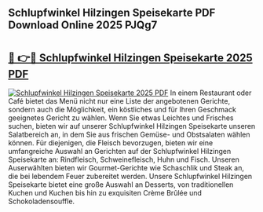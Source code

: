 ## Schlupfwinkel Hilzingen Speisekarte PDF Download Online 2025 PJQg7

# <h2><a href="http://gca7w6.nevu.top/?p=Schlupfwinkel+Hilzingen+Speisekarte">🔗 👉🔴 Schlupfwinkel Hilzingen Speisekarte 2025 PDF</a></h2>

[![Schlupfwinkel Hilzingen Speisekarte 2025 PDF](https://i.imgur.com/dBaPXMq.png)](http://gca7w6.nevu.top/?p=Schlupfwinkel+Hilzingen+Speisekarte)
In einem Restaurant oder Café bietet das Menü nicht nur eine Liste der angebotenen Gerichte, sondern auch die Möglichkeit, ein köstliches und für Ihren Geschmack geeignetes Gericht zu wählen. Wenn Sie etwas Leichtes und Frisches suchen, bieten wir auf unserer Schlupfwinkel Hilzingen Speisekarte unseren Salatbereich an, in dem Sie aus frischen Gemüse- und Obstsalaten wählen können. Für diejenigen, die Fleisch bevorzugen, bieten wir eine umfangreiche Auswahl an Gerichten auf der Schlupfwinkel Hilzingen Speisekarte an: Rindfleisch, Schweinefleisch, Huhn und Fisch. Unseren Auserwählten bieten wir Gourmet-Gerichte wie Schaschlik und Steak an, die bei lebendem Feuer zubereitet werden. Unsere Schlupfwinkel Hilzingen Speisekarte bietet eine große Auswahl an Desserts, von traditionellen Kuchen und Kuchen bis hin zu exquisiten Crème Brûlée und Schokoladensouffle.
